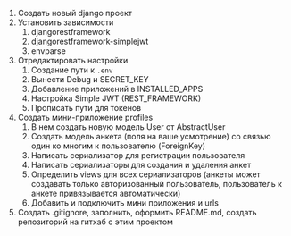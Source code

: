 1. Создать новый django проект
2. Установить зависимости
   1. djangorestframework
   2. djangorestframework-simplejwt
   3. envparse
3. Отредактировать настройки
   1. Создание пути к `.env`
   2. Вынести Debug и SECRET_KEY
   3. Добавление приложений в INSTALLED_APPS
   4. Настройка Simple JWT (REST_FRAMEWORK)
   5. Прописать пути для токенов
4. Создать мини-приложение profiles
   1. В нем создать новую модель User от AbstractUser
   2. Создать модель анкета (поля на ваше усмотрение) со связью один ко многим к пользователю (ForeignKey)
   3. Написать сериализатор для регистрации пользователя 
   4. Написать сериализаторы для создания и удаления анкет
   5. Определить views для всех сериализаторов (анкеты может создавать только авторизованный пользователь, пользователь к анкете привязывается автоматически)
   6. Добавить и подключить мини приложения и urls
5. Создать .gitignore, заполнить, оформить README.md, создать репозиторий на гитхаб с этим проектом